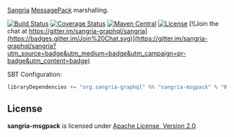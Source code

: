 [Sangria](http://sangria-graphql.org/) [MessagePack](http://msgpack.org/) marshalling.

[![Build Status](https://travis-ci.org/sangria-graphql/sangria-msgpack.svg?branch=master)](https://travis-ci.org/sangria-graphql/sangria-msgpack) [![Coverage Status](http://coveralls.io/repos/sangria-graphql/sangria-msgpack/badge.svg?branch=master&service=github)](http://coveralls.io/github/sangria-graphql/sangria-msgpack?branch=master) [![Maven Central](https://maven-badges.herokuapp.com/maven-central/org.sangria-graphql/sangria-msgpack_2.11/badge.svg)](https://maven-badges.herokuapp.com/maven-central/org.sangria-graphql/sangria-msgpack_2.11) [![License](http://img.shields.io/:license-Apache%202-brightgreen.svg)](http://www.apache.org/licenses/LICENSE-2.0.txt) [![Join the chat at https://gitter.im/sangria-graphql/sangria](https://badges.gitter.im/Join%20Chat.svg)](https://gitter.im/sangria-graphql/sangria?utm_source=badge&utm_medium=badge&utm_campaign=pr-badge&utm_content=badge)

SBT Configuration:

```scala
libraryDependencies += "org.sangria-graphql" %% "sangria-msgpack" % "0.1.0"
```

## License

**sangria-msgpack** is licensed under [Apache License, Version 2.0](http://www.apache.org/licenses/LICENSE-2.0).
